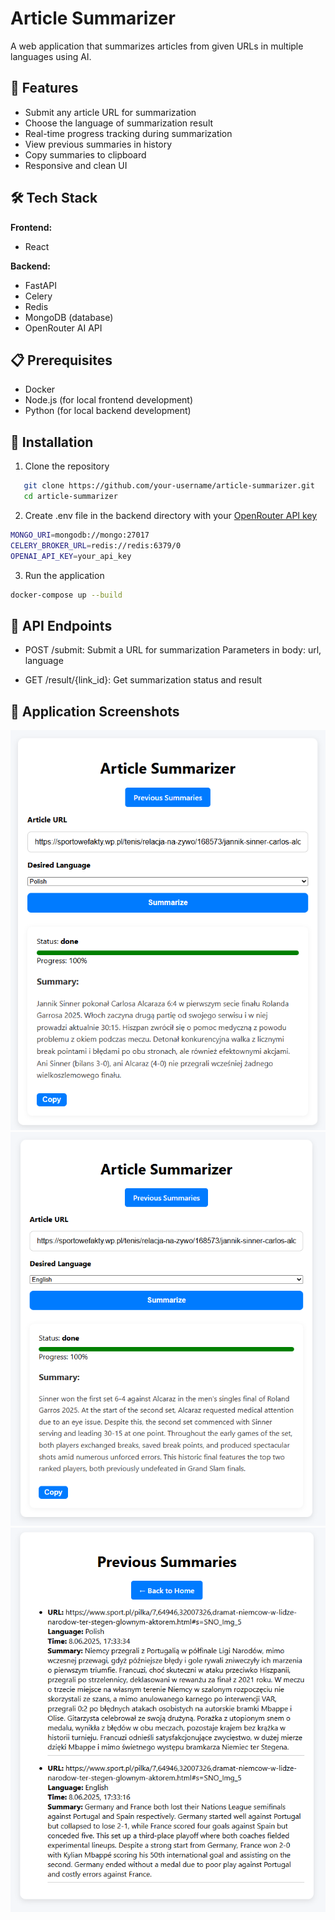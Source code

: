 # Article Summarizer

A web application that summarizes articles from given URLs in multiple languages using AI. 

## 🌟 Features

- Submit any article URL for summarization
- Choose the language of summarization result
- Real-time progress tracking during summarization
- View previous summaries in history
- Copy summaries to clipboard
- Responsive and clean UI

## 🛠️ Tech Stack

**Frontend:**
- React

**Backend:**
- FastAPI
- Celery
- Redis
- MongoDB (database)
- OpenRouter AI API

## 📋 Prerequisites
- Docker
- Node.js (for local frontend development)
- Python (for local backend development)

## 🚀 Installation
1. Clone the repository
```bash
   git clone https://github.com/your-username/article-summarizer.git
   cd article-summarizer
```

2. Create .env file in the backend directory with your [OpenRouter API key](https://openrouter.ai/deepseek/deepseek-r1-0528:free/api)
```bash
MONGO_URI=mongodb://mongo:27017
CELERY_BROKER_URL=redis://redis:6379/0
OPENAI_API_KEY=your_api_key
```

3. Run the application
```bash
docker-compose up --build
```

## 🔌 API Endpoints
- POST /submit: Submit a URL for summarization
Parameters in body: url, language

- GET /result/{link_id}: Get summarization status and result

## 📸 Application Screenshots
![1](https://github.com/Hikkaruu/Article-Summarizer/blob/main/readme_resources/1.png)
![2](https://github.com/Hikkaruu/Article-Summarizer/blob/main/readme_resources/2.png)
![3](https://github.com/Hikkaruu/Article-Summarizer/blob/main/readme_resources/3.png)
